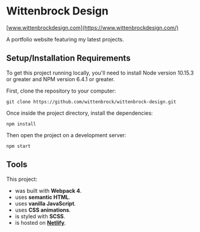 # Wittenbrock Design

[www.wittenbrockdesign.com](https://www.wittenbrockdesign.com/)

A portfolio website featuring my latest projects.

## Setup/Installation Requirements

To get this project running locally, you'll need to install Node version 10.15.3 or greater and NPM version 6.4.1 or greater. 

First, clone the repository  to your computer:

`git clone https://github.com/wittenbrock/wittenbrock-design.git`

Once inside the project directory, install the dependencies:

`npm install`

Then open the project on a development server:

`npm start`

## Tools

This project:

* was built with **Webpack 4**.
* uses **semantic HTML**.
* uses **vanilla JavaScript**.
* uses **CSS animations**.
* is styled with **SCSS**.
* is hosted on **[Netlify](https://www.wittenbrockdesign.com/)**.
